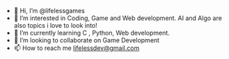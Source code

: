 - 👋 Hi, I’m @lifelessgames
- 👀 I’m interested in Coding, Game and Web development. AI and Algo are also topics i love to look into!
- 🌱 I’m currently learning C , Python, Web development.
- 💞️ I’m looking to collaborate on Game Development
- 📫 How to reach me lifelessdev@gmail.com

<!---
lifelessgames/lifelessgames is a ✨ special ✨ repository because its `README.md` (this file) appears on your GitHub profile.
You can click the Preview link to take a look at your changes.
--->
